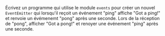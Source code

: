 Écrivez un programme qui utilise le module `events` pour créer un nouvel `EventEmitter` qui lorsqu'il reçoit un événement "ping" affiche "Got a ping!" et renvoie un évémenemt "pong" après une seconde. Lors de la réception de "pong", afficher "Got a pong!" et renoyer une événement "ping" après une seconde.
